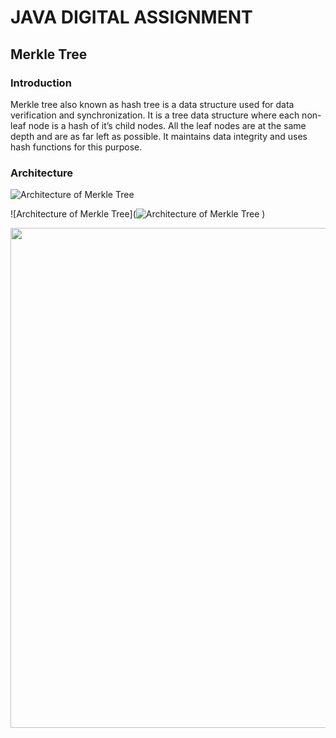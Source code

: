 # JAVA DIGITAL ASSIGNMENT
##                                  Merkle Tree
### Introduction
Merkle tree also known as hash tree is a data structure used for data verification and synchronization. 
It is a tree data structure where each non-leaf node is a hash of it’s child nodes. All the leaf nodes are at the same depth and are as far left as possible. 
It maintains data integrity and uses hash functions for this purpose. 

### Architecture
![Architecture of Merkle Tree](C:\Users\churchill\Documents\GitHub\JAVA-DIGITAL-ASSIGNMENT\image.jpg) 

![Architecture of Merkle Tree](![Architecture of Merkle Tree](C:\Users\churchill\Documents\GitHub\JAVA-DIGITAL-ASSIGNMENT\image.jpg) 
) 


<img src="C:\Users\churchill\Documents\GitHub\JAVA-DIGITAL-ASSIGNMENT\image.jpg" width="800" />
